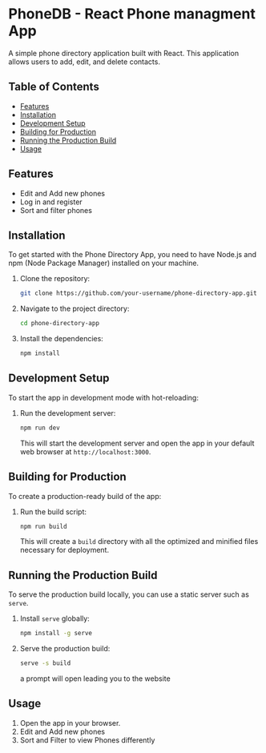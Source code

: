# PhoneDB - React Phone managment App
A simple phone directory application built with React. This application allows users to add, edit, and delete contacts.

## Table of Contents

- [Features](#features)
- [Installation](#installation)
- [Development Setup](#development-setup)
- [Building for Production](#building-for-production)
- [Running the Production Build](#running-the-production-build)
- [Usage](#usage)

## Features

- Edit and Add new phones
- Log in and register
- Sort and filter phones

## Installation

To get started with the Phone Directory App, you need to have Node.js and npm (Node Package Manager) installed on your machine.

1. Clone the repository:

   ```sh
   git clone https://github.com/your-username/phone-directory-app.git
   ```

2. Navigate to the project directory:

   ```sh
   cd phone-directory-app
   ```

3. Install the dependencies:

   ```sh
   npm install
   ```

## Development Setup

To start the app in development mode with hot-reloading:

1. Run the development server:

   ```sh
   npm run dev
   ```

   This will start the development server and open the app in your default web browser at `http://localhost:3000`.

## Building for Production

To create a production-ready build of the app:

1. Run the build script:

   ```sh
   npm run build
   ```

   This will create a `build` directory with all the optimized and minified files necessary for deployment.

## Running the Production Build

To serve the production build locally, you can use a static server such as `serve`.

1. Install `serve` globally:

   ```sh
   npm install -g serve
   ```

2. Serve the production build:

   ```sh
   serve -s build
   ```

   a prompt will open leading you to the website

## Usage

1. Open the app in your browser.
2. Edit and Add new phones
3. Sort and Filter to view Phones differently
